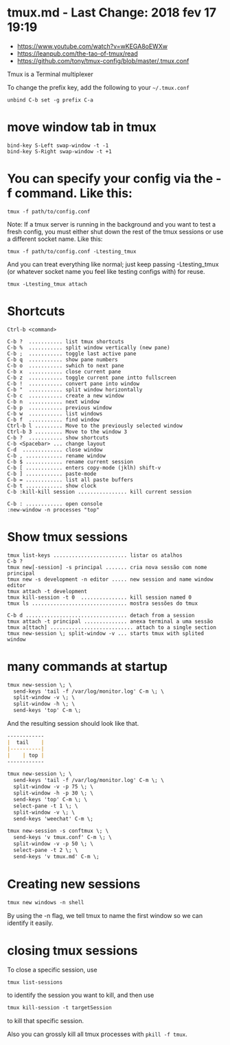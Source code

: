 # tmux.md - Last Change: 2018 fev 17 19:19
+ https://www.youtube.com/watch?v=wKEGA8oEWXw
+ https://leanpub.com/the-tao-of-tmux/read
+ https://github.com/tony/tmux-config/blob/master/.tmux.conf

Tmux is a Terminal multiplexer

To change the prefix key, add the following to your `~/.tmux.conf`

    unbind C-b set -g prefix C-a

# move window tab in tmux

    bind-key S-Left swap-window -t -1
    bind-key S-Right swap-window -t +1

# You can specify your config via the -f command. Like this:

    tmux -f path/to/config.conf

Note: If a tmux server is running in the background and you want to test a fresh config, you must either shut down the rest of the tmux sessions or use a different socket name. Like this:

    tmux -f path/to/config.conf -Ltesting_tmux

And you can treat everything like normal; just keep passing -Ltesting_tmux (or whatever socket name you feel like testing configs with) for reuse.

    tmux -Ltesting_tmux attach

# Shortcuts

    Ctrl-b <command>

    C-b ?  ........... list tmux shortcuts
    C-b %  ........... split window vertically (new pane)
    C-b ;  ........... toggle last active pane
    C-b q  ........... show pane numbers
    C-b o  ........... swhich to next pane
    C-b x  ........... close current pane
    C-b z  ........... toggle current pane intto fullscreen
    C-b !  ........... convert pane into window
    C-b "  ........... split window horizontally
    C-b c  ........... create a new window
    C-b n  ........... next window
    C-b p  ........... previous window
    C-b w  ........... list windows
    C-b f  ........... find window
    Ctrl-b l ......... Move to the previously selected window
    Ctrl-b 3 ......... Move to the window 3
    C-b ?  ........... show shortcuts
    C-b <Spacebar> ... change layout
    C-d  ............. close window
    C-b , ............ rename window
    C-b $ ............ rename current session
    C-b [ ............ enters copy-mode (jklh) shift-v
    C-b ] ............ paste-mode
    C-b = ............ list all paste buffers
    C-b t ............ show clock
    C-b :kill-kill session ................ kill current session

    C-b : ............ open console
    :new-window -n processes "top"

# Show tmux sessions

    tmux list-keys ........................ listar os atalhos
    C-b ?
    tmux new[-session] -s principal ....... cria nova sessão com nome principal
    tmux new -s development -n editor ..... new session and name window editor
    tmux attach -t development
    tmux kill-session -t 0  ............... kill session named 0
    tmux ls ............................... mostra sessões do tmux

    C-b d ................................. detach from a session
    tmux attach -t principal .............. anexa terminal a uma sessão
    tmux a[ttach] ........................... attach to a single section
    tmux new-session \; split-window -v ... starts tmux with splited window

# many commands at startup

``` markdown
tmux new-session \; \
  send-keys 'tail -f /var/log/monitor.log' C-m \; \
  split-window -v \; \
  split-window -h \; \
  send-keys 'top' C-m \;
```

And the resulting session should look like that.

``` markdown
------------
|  tail    |
|----------|
|    | top |
------------
```

``` markdown
tmux new-session \; \
  send-keys 'tail -f /var/log/monitor.log' C-m \; \
  split-window -v -p 75 \; \
  split-window -h -p 30 \; \
  send-keys 'top' C-m \; \
  select-pane -t 1 \; \
  split-window -v \; \
  send-keys 'weechat' C-m \;
```

``` markdown
tmux new-session -s conftmux \; \
  send-keys 'v tmux.conf' C-m \; \
  split-window -v -p 50 \; \
  select-pane -t 2 \; \
  send-keys 'v tmux.md' C-m \;
```

# Creating new sessions

``` markdown
tmux new windows -n shell
```
By using the -n flag, we tell tmux to name the first window so we can identify
it easily.

# closing tmux sessions

To close a specific session, use

``` markdown
tmux list-sessions
```

to identify the session you
want to kill, and then use

``` markdown
tmux kill-session -t targetSession
```

to kill that specific session.

Also you can grossly kill all tmux processes with `pkill -f tmux`.


